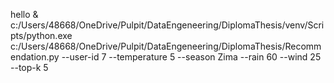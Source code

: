 hello
 & c:/Users/48668/OneDrive/Pulpit/DataEngeneering/DiplomaThesis/venv/Scripts/python.exe c:/Users/48668/OneDrive/Pulpit/DataEngeneering/DiplomaThesis/Recommendation.py --user-id 7 --temperature 5 --season Zima --rain 60 --wind 25 --top-k 5 
